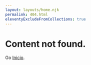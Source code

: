 ```yaml
---
layout: layouts/home.njk
permalink: 404.html
eleventyExcludeFromCollections: true
---
```

# Content not found.

Go <a href="/">Inicio</a>.

<!--

Read more: https://www.11ty.dev/docs/quicktips/not-found/

This will work for both GitHub pages and Netlify:

* https://help.github.com/articles/creating-a-custom-404-page-for-your-github-pages-site/
* https://www.netlify.com/docs/redirects/#custom-404

-->

